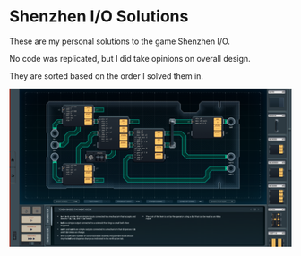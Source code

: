 # Shenzhen I/O Solutions

These are my personal solutions to the game Shenzhen I/O.

No code was replicated, but I did take opinions on overall design.

They are sorted based on the order I solved them in.

![Image of Solution](https://github.com/VexToska/Shenzhen-Solutions/blob/master/Hard/Token-Based%20Payment%20Kiosk.png?raw=true)